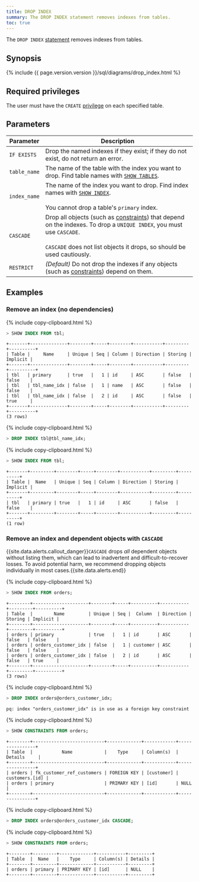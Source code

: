 ```yaml
---
title: DROP INDEX
summary: The DROP INDEX statement removes indexes from tables.
toc: true
---
```


The `DROP INDEX` [statement](sql-statements.html) removes indexes from tables.


## Synopsis

<section>{% include {{ page.version.version }}/sql/diagrams/drop_index.html %}</section>

## Required privileges

The user must have the `CREATE` [privilege](privileges.html) on each specified table.

## Parameters

 Parameter | Description 
-----------|-------------
 `IF EXISTS`	| Drop the named indexes if they exist; if they do not exist, do not return an error.
 `table_name`	| The name of the table with the index you want to drop. Find table names with [`SHOW TABLES`](show-tables.html).
 `index_name`	| The name of the index you want to drop. Find index names with [`SHOW INDEX`](show-index.html).<br/><br/>You cannot drop a table's `primary` index.
 `CASCADE`	| Drop all objects (such as [constraints](constraints.html)) that depend on the indexes. To drop a `UNIQUE INDEX`, you must use `CASCADE`.<br><br>`CASCADE` does not list objects it drops, so should be used cautiously.
 `RESTRICT`	| _(Default)_ Do not drop the indexes if any objects (such as [constraints](constraints.html)) depend on them.

## Examples

### Remove an index (no dependencies)
{% include copy-clipboard.html %}
~~~ sql
> SHOW INDEX FROM tbl;
~~~
~~~
+-------+--------------+--------+-----+--------+-----------+---------+----------+
| Table |     Name     | Unique | Seq | Column | Direction | Storing | Implicit |
+-------+--------------+--------+-----+--------+-----------+---------+----------+
| tbl   | primary      | true   |   1 | id     | ASC       | false   | false    |
| tbl   | tbl_name_idx | false  |   1 | name   | ASC       | false   | false    |
| tbl   | tbl_name_idx | false  |   2 | id     | ASC       | false   | true     |
+-------+--------------+--------+-----+--------+-----------+---------+----------+
(3 rows)
~~~

{% include copy-clipboard.html %}
~~~ sql
> DROP INDEX tbl@tbl_name_idx;
~~~

{% include copy-clipboard.html %}
~~~ sql
> SHOW INDEX FROM tbl;
~~~
~~~
+-------+---------+--------+-----+--------+-----------+---------+----------+
| Table |  Name   | Unique | Seq | Column | Direction | Storing | Implicit |
+-------+---------+--------+-----+--------+-----------+---------+----------+
| tbl   | primary | true   |   1 | id     | ASC       | false   | false    |
+-------+---------+--------+-----+--------+-----------+---------+----------+
(1 row)
~~~

### Remove an index and dependent objects with `CASCADE`

{{site.data.alerts.callout_danger}}<code>CASCADE</code> drops <em>all</em> dependent objects without listing them, which can lead to inadvertent and difficult-to-recover losses. To avoid potential harm, we recommend dropping objects individually in most cases.{{site.data.alerts.end}}

{% include copy-clipboard.html %}
~~~ sql
> SHOW INDEX FROM orders;
~~~
~~~
+--------+---------------------+--------+-----+----------+-----------+---------+----------+
| Table  |        Name         | Unique | Seq |  Column  | Direction | Storing | Implicit |
+--------+---------------------+--------+-----+----------+-----------+---------+----------+
| orders | primary             | true   |   1 | id       | ASC       | false   | false    |
| orders | orders_customer_idx | false  |   1 | customer | ASC       | false   | false    |
| orders | orders_customer_idx | false  |   2 | id       | ASC       | false   | true     |
+--------+---------------------+--------+-----+----------+-----------+---------+----------+
(3 rows)
~~~

{% include copy-clipboard.html %}
~~~ sql
> DROP INDEX orders@orders_customer_idx;
~~~
~~~
pq: index "orders_customer_idx" is in use as a foreign key constraint
~~~

{% include copy-clipboard.html %}
~~~ sql
> SHOW CONSTRAINTS FROM orders;
~~~
~~~
+--------+---------------------------+-------------+------------+----------------+
| Table  |           Name            |    Type     | Column(s)  |    Details     |
+--------+---------------------------+-------------+------------+----------------+
| orders | fk_customer_ref_customers | FOREIGN KEY | [customer] | customers.[id] |
| orders | primary                   | PRIMARY KEY | [id]       | NULL           |
+--------+---------------------------+-------------+------------+----------------+
~~~

{% include copy-clipboard.html %}
~~~ sql
> DROP INDEX orders@orders_customer_idx CASCADE;
~~~

{% include copy-clipboard.html %}
~~~ sql
> SHOW CONSTRAINTS FROM orders;
~~~
~~~
+--------+---------+-------------+-----------+---------+
| Table  |  Name   |    Type     | Column(s) | Details |
+--------+---------+-------------+-----------+---------+
| orders | primary | PRIMARY KEY | [id]      | NULL    |
+--------+---------+-------------+-----------+---------+
~~~
